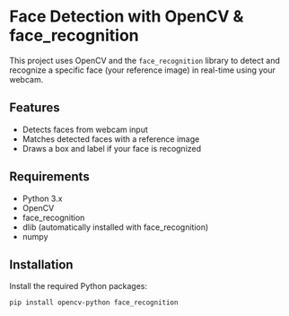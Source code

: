 # Face Detection with OpenCV & face_recognition

This project uses OpenCV and the `face_recognition` library to detect and recognize a specific face (your reference image) in real-time using your webcam.

## Features

- Detects faces from webcam input
- Matches detected faces with a reference image
- Draws a box and label if your face is recognized

## Requirements

- Python 3.x
- OpenCV
- face_recognition
- dlib (automatically installed with face_recognition)
- numpy

## Installation

Install the required Python packages:

```bash
pip install opencv-python face_recognition
